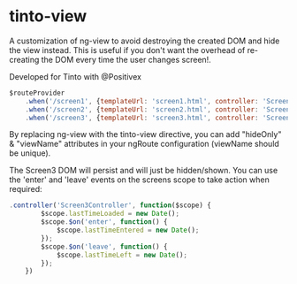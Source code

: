 tinto-view
==========

A customization of ng-view to avoid destroying the created DOM and hide the view instead. This is useful if you don't want the overhead of re-creating the DOM every time the user changes screen!.

Developed for Tinto with @Positivex

```javascript
$routeProvider
	.when('/screen1', {templateUrl: 'screen1.html', controller: 'Screen1Controller'})
	.when('/screen2', {templateUrl: 'screen2.html', controller: 'Screen2Controller'})
	.when('/screen3', {templateUrl: 'screen3.html', controller: 'Screen3Controller', hideOnly: true, viewName: 'screen3'})
```

By replacing ng-view with the tinto-view directive, you can add "hideOnly" & "viewName" attributes in your ngRoute configuration (viewName should be unique).

The Screen3 DOM will persist and will just be hidden/shown. You can use the 'enter' and 'leave' events on the screens scope to take action when required:

```javascript
.controller('Screen3Controller', function($scope) {
		$scope.lastTimeLoaded = new Date();
		$scope.$on('enter', function() {
			$scope.lastTimeEntered = new Date(); 
		});
		$scope.$on('leave', function() {
			$scope.lastTimeLeft = new Date(); 
		});
	})
```